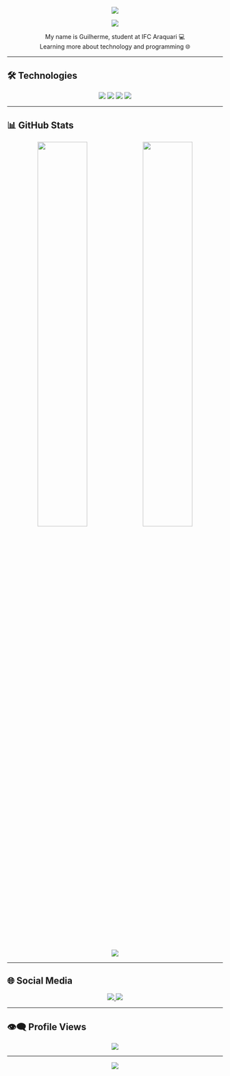 <p align="center">
  <img src="https://capsule-render.vercel.app/api?type=waving&color=0A192F&height=100&section=header"/>
</p>

<p align="center">
  <img src="https://readme-typing-svg.herokuapp.com?color=00BFFF&center=true&vCenter=true&lines=Hello%2C+Welcome+to+my+GitHub+profile!" />
</p>

<p align="center">
  My name is Guilherme,
  student at IFC Araquari 💻<br>
  Learning more about technology and programming 🌐
</p>

---

## 🛠️ Technologies

<p align="center">
  <img src="https://img.shields.io/badge/HTML5-0A192F?style=for-the-badge&logo=html5&logoColor=E34F26" />
  <img src="https://img.shields.io/badge/JavaScript-0A192F?style=for-the-badge&logo=javascript&logoColor=F7DF1E" />
  <img src="https://img.shields.io/badge/Git-0A192F?style=for-the-badge&logo=git&logoColor=F05032" />
  <img src="https://img.shields.io/badge/GitHub-0A192F?style=for-the-badge&logo=github&logoColor=white" />
</p>

---

## 📊 GitHub Stats

<p align="center">
  <img src="https://github-readme-stats.vercel.app/api?username=GuilhermeBloemer&show_icons=true&theme=github_dark&hide_border=true" width="48%"/>
  <img src="https://github-readme-stats.vercel.app/api/top-langs/?username=GuilhermeBloemer&layout=compact&theme=github_dark&hide_border=true" width="48%"/>
</p>

<p align="center">
  <img src="https://github-readme-activity-graph.vercel.app/graph?username=GuilhermeBloemer&theme=github-dark&hide_border=true"/>
</p>

---

## 🌐 Social Media

<p align="center">
  <a href="https://www.instagram.com/guii1__/" target="_blank">
    <img src="https://img.shields.io/badge/Instagram-0A192F?style=for-the-badge&logo=instagram&logoColor=white" />
  </a>
  <a href="https://www.linkedin.com/in/guilherme-bloemer-280472360/" target="_blank">
    <img src="https://img.shields.io/badge/LinkedIn-0A192F?style=for-the-badge&logo=linkedin&logoColor=0e76a8" />
  </a>
</p>

---

## 👁️‍🗨️ Profile Views

<p align="center">
  <img src="https://komarev.com/ghpvc/?username=GuilhermeBloemer&label=Profile%20Views&color=0A192F&style=for-the-badge" />
</p>

---

<p align="center">
  <img src="https://capsule-render.vercel.app/api?type=waving&color=0A192F&height=100&section=footer"/>
</p>
